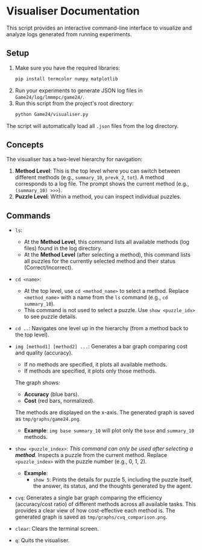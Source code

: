 # Visualiser Documentation

This script provides an interactive command-line interface to visualize and analyze logs generated from running experiments.

## Setup
1.  Make sure you have the required libraries:
    ```bash
    pip install termcolor numpy matplotlib
    ```
2.  Run your experiments to generate JSON log files in `Game24/log/lmmmpc/game24/`.
3.  Run this script from the project's root directory:
    ```bash
    python Game24/visualiser.py
    ```

The script will automatically load all `.json` files from the log directory.

## Concepts

The visualiser has a two-level hierarchy for navigation:
1.  **Method Level**: This is the top level where you can switch between different methods (e.g., `summary_10`, `prevk_2`, `tot`). A method corresponds to a log file. The prompt shows the current method (e.g., `(summary_10) >>>`).
2.  **Puzzle Level**: Within a method, you can inspect individual puzzles.

## Commands

-   `ls`:
    -   At the **Method Level**, this command lists all available methods (log files) found in the log directory.
    -   At the **Method Level** (after selecting a method), this command lists all puzzles for the currently selected method and their status (Correct/Incorrect).

-   `cd <name>`:
    -   At the top level, use `cd <method_name>` to select a method. Replace `<method_name>` with a name from the `ls` command (e.g., `cd summary_10`).
    -   This command is not used to select a puzzle. Use `show <puzzle_idx>` to see puzzle details.

-   `cd ..`:
    Navigates one level up in the hierarchy (from a method back to the top level).

-   `img [method1] [method2] ...`:
    Generates a bar graph comparing cost and quality (accuracy).
    - If no methods are specified, it plots all available methods.
    - If methods are specified, it plots only those methods.

    The graph shows:
    -   **Accuracy** (blue bars).
    -   **Cost** (red bars, normalized).

    The methods are displayed on the x-axis.
    The generated graph is saved as `tmp/graphs/game24.png`.
    - **Example**: `img base summary_10` will plot only the `base` and `summary_10` methods.

-   `show <puzzle_index>`:
    *This command can only be used after selecting a **method**.*
    Inspects a puzzle from the current method. Replace `<puzzle_index>` with the puzzle number (e.g., 0, 1, 2).
    -   **Example**:
        -   `show 5`: Prints the details for puzzle 5, including the puzzle itself, the answer, its status, and the thoughts generated by the agent.

-   `cvq`:
    Generates a single bar graph comparing the efficiency (accuracy/cost ratio) of different methods across all available tasks. This provides a clear view of how cost-effective each method is.
    The generated graph is saved as `tmp/graphs/cvq_comparison.png`.

-   `clear`:
    Clears the terminal screen.

-   `q`:
    Quits the visualiser. 